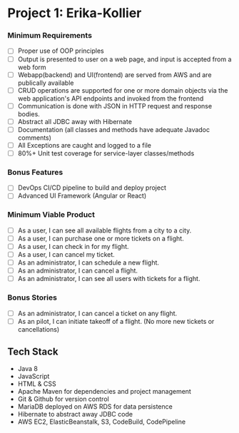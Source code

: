 # Project 1: Erika-Kollier

### Minimum Requirements
- [ ] Proper use of OOP principles
- [ ] Output is presented to user on a web page, and input is accepted from a web form
- [ ] Webapp(backend) and UI(frontend) are served from AWS and are publically available
- [ ] CRUD operations are supported for one or more domain objects via the web application's API endpoints and invoked from the frontend
- [ ] Communication is done with JSON in HTTP request and response bodies.
- [ ] Abstract all JDBC away with Hibernate
- [ ] Documentation (all classes and methods have adequate Javadoc comments)
- [ ] All Exceptions are caught and logged to a file
- [ ] 80%+ Unit test coverage for service-layer classes/methods

### Bonus Features
- [ ] DevOps CI/CD pipeline to build and deploy project
- [ ] Advanced UI Framework (Angular or React)

### Minimum Viable Product
- [ ] As a user, I can see all available flights from a city to a city.
- [ ] As a user, I can purchase one or more tickets on a flight.
- [ ] As a user, I can check in for my flight.
- [ ] As a user, I can cancel my ticket.
- [ ] As an administrator, I can schedule a new flight.
- [ ] As an administrator, I can cancel a flight.
- [ ] As an administrator, I can see all users with tickets for a flight.

### Bonus Stories
- [ ] As an administrator, I can cancel a ticket on any flight.
- [ ] As an pilot, I can initiate takeoff of a flight. (No more new tickets or cancellations)

## Tech Stack
 - Java 8
 - JavaScript
 - HTML & CSS
 - Apache Maven for dependencies and project management
 - Git & Github for version control
 - MariaDB deployed on AWS RDS for data persistence
 - Hibernate to abstract away JDBC code
 - AWS EC2, ElasticBeanstalk, S3, CodeBuild, CodePipeline
